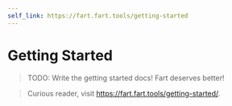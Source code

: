 ```yaml
---
self_link: https://fart.fart.tools/getting-started
---
```


# Getting Started

> TODO: Write the getting started docs!
> Fart deserves better!

> Curious reader, visit <https://fart.fart.tools/getting-started/>.
